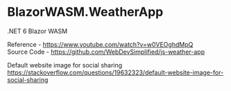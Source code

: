 # BlazorWASM.WeatherApp
.NET 6 Blazor WASM

Reference - https://www.youtube.com/watch?v=w0VEOghdMpQ
<br />
Source Code - https://github.com/WebDevSimplified/js-weather-app
<br />

Default website image for social sharing
https://stackoverflow.com/questions/19632323/default-website-image-for-social-sharing
